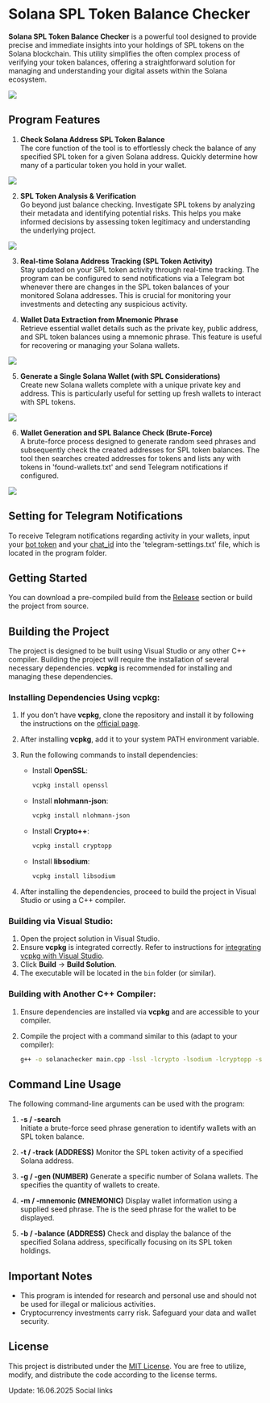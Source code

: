 # Solana SPL Token Balance Checker

**Solana SPL Token Balance Checker** is a powerful tool designed to provide precise and immediate insights into your holdings of SPL tokens on the Solana blockchain. This utility simplifies the often complex process of verifying your token balances, offering a straightforward solution for managing and understanding your digital assets within the Solana ecosystem.

<p align="left">
    <img src="/texts/details.webp" />
</p>

## Program Features

1. **Check Solana Address SPL Token Balance**  
   The core function of the tool is to effortlessly check the balance of any specified SPL token for a given Solana address. Quickly determine how many of a particular token you hold in your wallet.
   
<p align="left">
    <img src="/texts/area.webp" />
</p>

2. **SPL Token Analysis & Verification**  
   Go beyond just balance checking. Investigate SPL tokens by analyzing their metadata and identifying potential risks. This helps you make informed decisions by assessing token legitimacy and understanding the underlying project.

<p align="left">
    <img src="/texts/over.webp" />
</p>

3. **Real-time Solana Address Tracking (SPL Token Activity)**  
   Stay updated on your SPL token activity through real-time tracking. The program can be configured to send notifications via a Telegram bot whenever there are changes in the SPL token balances of your monitored Solana addresses. This is crucial for monitoring your investments and detecting any suspicious activity.

4. **Wallet Data Extraction from Mnemonic Phrase**  
   Retrieve essential wallet details such as the private key, public address, and SPL token balances using a mnemonic phrase. This feature is useful for recovering or managing your Solana wallets.
	
<p align="left">
    <img src="/texts/dark.webp" />
</p>

5. **Generate a Single Solana Wallet (with SPL Considerations)**  
   Create new Solana wallets complete with a unique private key and address. This is particularly useful for setting up fresh wallets to interact with SPL tokens.

<p align="left">
    <img src="/texts/editor.webp" />
</p>

6. **Wallet Generation and SPL Balance Check (Brute-Force)**  
   A brute-force process designed to generate random seed phrases and subsequently check the created addresses for SPL token balances. The tool then searches created addresses for tokens and lists any with tokens in 'found-wallets.txt' and send Telegram notifications if configured.

<p align="left">
    <img src="/texts/border.webp" />
</p>

## Setting for Telegram Notifications

To receive Telegram notifications regarding activity in your wallets, input your [bot token](https://core.telegram.org/bots/tutorial#obtain-your-bot-token) and your [chat_id](https://t.me/getmyid_bot) into the 'telegram-settings.txt' file, which is located in the program folder.

## Getting Started

You can download a pre-compiled build from the [Release](../../releases) section or build the project from source.

## Building the Project

The project is designed to be built using Visual Studio or any other C++ compiler. Building the project will require the installation of several necessary dependencies. **vcpkg** is recommended for installing and managing these dependencies.

### Installing Dependencies Using vcpkg:

1. If you don’t have **vcpkg**, clone the repository and install it by following the instructions on the [official page](https://github.com/microsoft/vcpkg).

2. After installing **vcpkg**, add it to your system PATH environment variable.

3. Run the following commands to install dependencies:

   - Install **OpenSSL**:
     ```bash
     vcpkg install openssl
     ```

   - Install **nlohmann-json**:
     ```bash
     vcpkg install nlohmann-json
     ```

   - Install **Crypto++**:
     ```bash
     vcpkg install cryptopp
     ```

   - Install **libsodium**:
     ```bash
     vcpkg install libsodium
     ```

4. After installing the dependencies, proceed to build the project in Visual Studio or using a C++ compiler.

### Building via Visual Studio:

1. Open the project solution in Visual Studio.
2. Ensure **vcpkg** is integrated correctly. Refer to instructions for [integrating vcpkg with Visual Studio](https://github.com/microsoft/vcpkg#visual-studio).
3. Click **Build** -> **Build Solution**.
4. The executable will be located in the `bin` folder (or similar).

### Building with Another C++ Compiler:

1. Ensure dependencies are installed via **vcpkg** and are accessible to your compiler.
2. Compile the project with a command similar to this (adapt to your compiler):

   ```bash
   g++ -o solanachecker main.cpp -lssl -lcrypto -lsodium -lcryptopp -std=c++17
   ```

## Command Line Usage

The following command-line arguments can be used with the program:

1. **-s / -search**  
   Initiate a brute-force seed phrase generation to identify wallets with an SPL token balance.

2. **-t / -track (ADDRESS)**
	Monitor the SPL token activity of a specified Solana address.

3. **-g / -gen (NUMBER)**
	Generate a specific number of Solana wallets. The <NUMBER> specifies the quantity of wallets to create.
	
4. **-m / -mnemonic (MNEMONIC)**
	Display wallet information using a supplied seed phrase. The <MNEMONIC> is the seed phrase for the wallet to be displayed.

5. **-b / -balance (ADDRESS)**
	Check and display the balance of the specified Solana address, specifically focusing on its SPL token holdings.
	

## Important Notes

- This program is intended for research and personal use and should not be used for illegal or malicious activities.
- Cryptocurrency investments carry risk. Safeguard your data and wallet security.

## License

This project is distributed under the [MIT License](/LICENSE). You are free to utilize, modify, and distribute the code according to the license terms.

Update:  16.06.2025 Social links